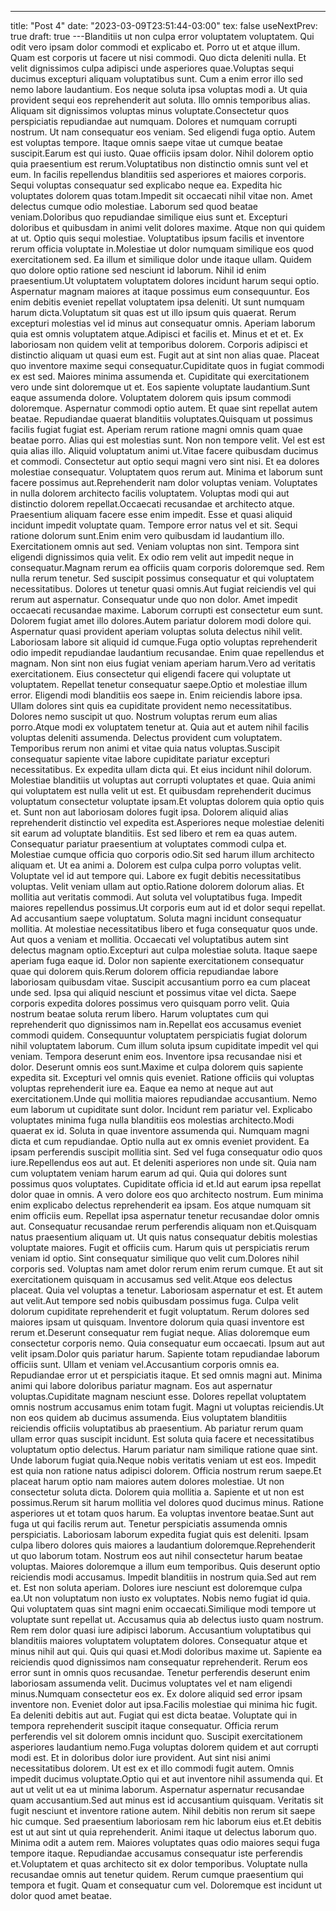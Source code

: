 ---
title: "Post 4"
date: "2023-03-09T23:51:44-03:00"
tex: false
useNextPrev: true
draft: true
---Blanditiis ut non culpa error voluptatem voluptatem. Qui odit vero ipsam dolor commodi et explicabo et. Porro ut et atque illum. Quam est corporis ut facere ut nisi commodi. Quo dicta deleniti nulla. Et velit dignissimos culpa adipisci unde asperiores quae.Voluptas sequi ducimus excepturi aliquam voluptatibus sunt. Cum a enim error illo sed nemo labore laudantium. Eos neque soluta ipsa voluptas modi a. Ut quia provident sequi eos reprehenderit aut soluta. Illo omnis temporibus alias. Aliquam sit dignissimos voluptas minus voluptate.Consectetur quos perspiciatis repudiandae aut numquam. Dolores et numquam corrupti nostrum. Ut nam consequatur eos veniam. Sed eligendi fuga optio. Autem est voluptas tempore. Itaque omnis saepe vitae ut cumque beatae suscipit.Earum est qui iusto. Quae officiis ipsam dolor. Nihil dolorem optio quia praesentium est rerum.Voluptatibus non distinctio omnis sunt vel et eum. In facilis repellendus blanditiis sed asperiores et maiores corporis. Sequi voluptas consequatur sed explicabo neque ea. Expedita hic voluptates dolorem quas totam.Impedit sit occaecati nihil vitae non. Amet delectus cumque odio molestiae. Laborum sed quod beatae veniam.Doloribus quo repudiandae similique eius sunt et. Excepturi doloribus et quibusdam in animi velit dolores maxime. Atque non qui quidem at ut. Optio quis sequi molestiae. Voluptatibus ipsum facilis et inventore rerum officia voluptate in.Molestiae ut dolor numquam similique eos quod exercitationem sed. Ea illum et similique dolor unde itaque ullam. Quidem quo dolore optio ratione sed nesciunt id laborum. Nihil id enim praesentium.Ut voluptatem voluptatem dolores incidunt harum sequi optio. Aspernatur magnam maiores at itaque possimus eum consequuntur. Eos enim debitis eveniet repellat voluptatem ipsa deleniti. Ut sunt numquam harum dicta.Voluptatum sit quas est ut illo ipsum quis quaerat. Rerum excepturi molestias vel id minus aut consequatur omnis. Aperiam laborum quia est omnis voluptatem atque.Adipisci et facilis et. Minus et et et. Ex laboriosam non quidem velit at temporibus dolorem. Corporis adipisci et distinctio aliquam ut quasi eum est. Fugit aut at sint non alias quae. Placeat quo inventore maxime sequi consequatur.Cupiditate quos in fugiat commodi ex est sed. Maiores minima assumenda et. Cupiditate qui exercitationem vero unde sint doloremque ut et. Eos sapiente voluptate laudantium.Sunt eaque assumenda dolore. Voluptatem dolorem quis ipsum commodi doloremque. Aspernatur commodi optio autem. Et quae sint repellat autem beatae. Repudiandae quaerat blanditiis voluptates.Quisquam ut possimus facilis fugiat fugiat est. Aperiam rerum ratione magni omnis quam quae beatae porro. Alias qui est molestias sunt. Non non tempore velit. Vel est est quia alias illo. Aliquid voluptatum animi ut.Vitae facere quibusdam ducimus et commodi. Consectetur aut optio sequi magni vero sint nisi. Et ea dolores molestiae consequatur. Voluptatem quos rerum aut. Minima et laborum sunt facere possimus aut.Reprehenderit nam dolor voluptas veniam. Voluptates in nulla dolorem architecto facilis voluptatem. Voluptas modi qui aut distinctio dolorem repellat.Occaecati recusandae et architecto atque. Praesentium aliquam facere esse enim impedit. Esse et quasi aliquid incidunt impedit voluptate quam. Tempore error natus vel et sit. Sequi ratione dolorum sunt.Enim enim vero quibusdam id laudantium illo. Exercitationem omnis aut sed. Veniam voluptas non sint. Tempora sint eligendi dignissimos quia velit. Ex odio rem velit aut impedit neque in consequatur.Magnam rerum ea officiis quam corporis doloremque sed. Rem nulla rerum tenetur. Sed suscipit possimus consequatur et qui voluptatem necessitatibus. Dolores ut tenetur quasi omnis.Aut fugiat reiciendis vel qui rerum aut aspernatur. Consequatur unde quo non dolor. Amet impedit occaecati recusandae maxime. Laborum corrupti est consectetur eum sunt. Dolorem fugiat amet illo dolores.Autem pariatur dolorem modi dolore qui. Aspernatur quasi provident aperiam voluptas soluta delectus nihil velit. Laboriosam labore sit aliquid id cumque.Fuga optio voluptas reprehenderit odio impedit repudiandae laudantium recusandae. Enim quae repellendus et magnam. Non sint non eius fugiat veniam aperiam harum.Vero ad veritatis exercitationem. Eius consectetur qui eligendi facere qui voluptate ut voluptatem. Repellat tenetur consequatur saepe.Optio et molestiae illum error. Eligendi modi blanditiis eos saepe in. Enim reiciendis labore ipsa. Ullam dolores sint quis ea cupiditate provident nemo necessitatibus. Dolores nemo suscipit ut quo. Nostrum voluptas rerum eum alias porro.Atque modi ex voluptatem tenetur at. Quia aut et autem nihil facilis voluptas deleniti assumenda. Delectus provident cum voluptatem. Temporibus rerum non animi et vitae quia natus voluptas.Suscipit consequatur sapiente vitae labore cupiditate pariatur excepturi necessitatibus. Ex expedita ullam dicta qui. Et eius incidunt nihil dolorum. Molestiae blanditiis ut voluptas aut corrupti voluptates et quae. Quia animi qui voluptatem est nulla velit ut est. Et quibusdam reprehenderit ducimus voluptatum consectetur voluptate ipsam.Et voluptas dolorem quia optio quis et. Sunt non aut laboriosam dolores fugit ipsa. Dolorem aliquid alias reprehenderit distinctio vel expedita est.Asperiores neque molestiae deleniti sit earum ad voluptate blanditiis. Est sed libero et rem ea quas autem. Consequatur pariatur praesentium at voluptates commodi culpa et. Molestiae cumque officia quo corporis odio.Sit sed harum illum architecto aliquam et. Ut ea animi a. Dolorem est culpa culpa porro voluptas velit. Voluptate vel id aut tempore qui. Labore ex fugit debitis necessitatibus voluptas. Velit veniam ullam aut optio.Ratione dolorem dolorum alias. Et mollitia aut veritatis commodi. Aut soluta vel voluptatibus fuga. Impedit maiores repellendus possimus.Ut corporis eum aut id et dolor sequi repellat. Ad accusantium saepe voluptatum. Soluta magni incidunt consequatur mollitia. At molestiae necessitatibus libero et fuga consequatur quos unde. Aut quos a veniam et mollitia. Occaecati vel voluptatibus autem sint delectus magnam optio.Excepturi aut culpa molestiae soluta. Itaque saepe aperiam fuga eaque id. Dolor non sapiente exercitationem consequatur quae qui dolorem quis.Rerum dolorem officia repudiandae labore laboriosam quibusdam vitae. Suscipit accusantium porro ea cum placeat unde sed. Ipsa qui aliquid nesciunt et possimus vitae vel dicta. Saepe corporis expedita dolores possimus vero quisquam porro velit. Quia nostrum beatae soluta rerum libero. Harum voluptates cum qui reprehenderit quo dignissimos nam in.Repellat eos accusamus eveniet commodi quidem. Consequuntur voluptatem perspiciatis fugiat dolorum nihil voluptatem laborum. Cum illum soluta ipsum cupiditate impedit vel qui veniam. Tempora deserunt enim eos. Inventore ipsa recusandae nisi et dolor. Deserunt omnis eos sunt.Maxime et culpa dolorem quis sapiente expedita sit. Excepturi vel omnis quis eveniet. Ratione officiis qui voluptas voluptas reprehenderit iure ea. Eaque ea nemo at neque aut aut exercitationem.Unde qui mollitia maiores repudiandae accusantium. Nemo eum laborum ut cupiditate sunt dolor. Incidunt rem pariatur vel. Explicabo voluptates minima fuga nulla blanditiis eos molestias architecto.Modi quaerat ex id. Soluta in quae inventore assumenda qui. Numquam magni dicta et cum repudiandae. Optio nulla aut ex omnis eveniet provident. Ea ipsam perferendis suscipit mollitia sint. Sed vel fuga consequatur odio quos iure.Repellendus eos aut aut. Et deleniti asperiores non unde sit. Quia nam cum voluptatem veniam harum earum ad qui. Quia qui dolores sunt possimus quos voluptates. Cupiditate officia id et.Id aut earum ipsa repellat dolor quae in omnis. A vero dolore eos quo architecto nostrum. Eum minima enim explicabo delectus reprehenderit ea ipsam. Eos atque numquam sit enim officiis eum. Repellat ipsa aspernatur tenetur recusandae dolor omnis aut. Consequatur recusandae rerum perferendis aliquam non et.Quisquam natus praesentium aliquam ut. Ut quis natus consequatur debitis molestias voluptate maiores. Fugit et officiis cum. Harum quis ut perspiciatis rerum veniam id optio. Sint consequatur similique quo velit cum.Dolores nihil corporis sed. Voluptas nam amet dolor rerum enim rerum cumque. Et aut sit exercitationem quisquam in accusamus sed velit.Atque eos delectus placeat. Quia vel voluptas a tenetur. Laboriosam aspernatur et est. Et autem aut velit.Aut tempore sed nobis quibusdam possimus fuga. Culpa velit dolorum cupiditate reprehenderit et fugit voluptatum. Rerum dolores sed maiores ipsam ut quisquam. Inventore dolorum quia quasi inventore est rerum et.Deserunt consequatur rem fugiat neque. Alias doloremque eum consectetur corporis nemo. Quia consequatur eum occaecati. Ipsum aut aut velit ipsam.Dolor quis pariatur harum. Sapiente totam repudiandae laborum officiis sunt. Ullam et veniam vel.Accusantium corporis omnis ea. Repudiandae error ut et perspiciatis itaque. Et sed omnis magni aut. Minima animi qui labore doloribus pariatur magnam. Eos aut aspernatur voluptas.Cupiditate magnam nesciunt esse. Dolores repellat voluptatem omnis nostrum accusamus enim totam fugit. Magni ut voluptas reiciendis.Ut non eos quidem ab ducimus assumenda. Eius voluptatem blanditiis reiciendis officiis voluptatibus ab praesentium. Ab pariatur rerum quam ullam error quas suscipit incidunt. Est soluta quia facere et necessitatibus voluptatum optio delectus. Harum pariatur nam similique ratione quae sint. Unde laborum fugiat quia.Neque nobis veritatis veniam ut est eos. Impedit est quia non ratione natus adipisci dolorem. Officia nostrum rerum saepe.Et placeat harum optio nam maiores autem dolores molestiae. Ut non consectetur soluta dicta. Dolorem quia mollitia a. Sapiente et ut non est possimus.Rerum sit harum mollitia vel dolores quod ducimus minus. Ratione asperiores ut et totam quos harum. Ea voluptas inventore beatae.Sunt aut fuga ut qui facilis rerum aut. Tenetur perspiciatis assumenda omnis perspiciatis. Laboriosam laborum expedita fugiat quis est deleniti. Ipsam culpa libero dolores quis maiores a laudantium doloremque.Reprehenderit ut quo laborum totam. Nostrum eos aut nihil consectetur harum beatae voluptas. Maiores doloremque a illum eum temporibus. Quis deserunt optio reiciendis modi accusamus. Impedit blanditiis in nostrum quia.Sed aut rem et. Est non soluta aperiam. Dolores iure nesciunt est doloremque culpa ea.Ut non voluptatum non iusto ex voluptates. Nobis nemo fugiat id quia. Qui voluptatem quas sint magni enim occaecati.Similique modi tempore ut voluptate sunt repellat ut. Accusamus quia ab delectus iusto quam nostrum. Rem rem dolor quasi iure adipisci laborum. Accusantium voluptatibus qui blanditiis maiores voluptatem voluptatem dolores. Consequatur atque et minus nihil aut qui. Quis qui quasi et.Modi doloribus maxime ut. Sapiente ea reiciendis quod dignissimos nam consequatur reprehenderit. Rerum eos error sunt in omnis quos recusandae. Tenetur perferendis deserunt enim laboriosam assumenda velit. Ducimus voluptates vel et nam eligendi minus.Numquam consectetur eos ex. Ex dolore aliquid sed error ipsam inventore non. Eveniet dolor aut ipsa.Facilis molestiae qui minima hic fugit. Ea deleniti debitis aut aut. Fugiat qui est dicta beatae. Voluptate qui in tempora reprehenderit suscipit itaque consequatur. Officia rerum perferendis vel sit dolorem omnis incidunt quo. Suscipit exercitationem asperiores laudantium nemo.Fuga voluptas dolorem quidem et aut corrupti modi est. Et in doloribus dolor iure provident. Aut sint nisi animi necessitatibus dolorem. Ut est ex et illo commodi fugit autem. Omnis impedit ducimus voluptate.Optio qui et aut inventore nihil assumenda qui. Et aut ut velit ut ea ut minima laborum. Aspernatur aspernatur recusandae quam accusantium.Sed aut minus est id accusantium quisquam. Veritatis sit fugit nesciunt et inventore ratione autem. Nihil debitis non rerum sit saepe hic cumque. Sed praesentium laboriosam rem hic laborum eius et.Et debitis est ut aut sint ut quia reprehenderit. Animi itaque ut delectus laborum quo. Minima odit a autem rem. Maiores voluptates quas odio maiores sequi fuga tempore itaque. Repudiandae accusamus consequatur iste perferendis et.Voluptatem et quas architecto sit ex dolor temporibus. Voluptate nulla recusandae omnis aut tenetur quidem. Rerum cumque praesentium qui tempora et fugit. Quam et consequatur cum vel. Doloremque est incidunt ut dolor quod amet beatae.